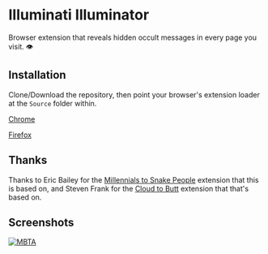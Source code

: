 # Illuminati Illuminator

Browser extension that reveals hidden occult messages in every page you visit. 👁


## Installation

Clone/Download the repository, then point your browser's extension loader at the `Source` folder within.

[Chrome](https://developer.chrome.com/extensions/getstarted#manifest)

[Firefox](https://developer.mozilla.org/en-US/docs/Mozilla/Add-ons/WebExtensions/Your_first_WebExtension#Installing)


## Thanks

Thanks to Eric Bailey for the [Millennials to Snake People](https://github.com/ericwbailey/millennials-to-snake-people) extension that this is based on, and Steven Frank for the [Cloud to Butt](https://github.com/panicsteve/cloud-to-butt) extension that that's based on.


## Screenshots

[![MBTA](https://i.imgur.com/yqE0mJK.png)](https://afc2.mbta.com/get-involved)
